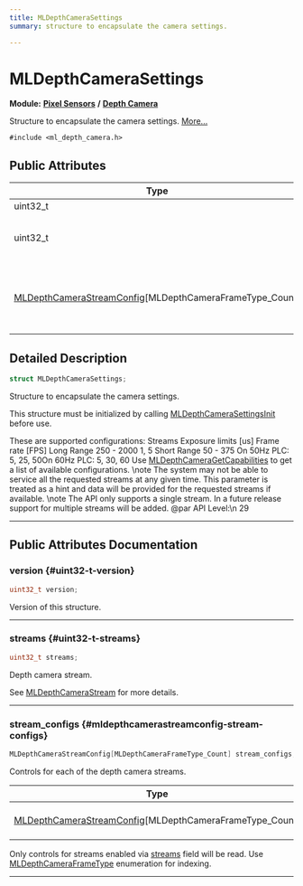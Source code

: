 ```yaml
---
title: MLDepthCameraSettings
summary: structure to encapsulate the camera settings. 

---
```


# MLDepthCameraSettings

**Module:** **[Pixel Sensors](/versioned_docs/version-31-Aug-2023/api-ref/api/Modules/group___pixel_sensors/group___pixel_sensors.md)** **/** **[Depth Camera](/versioned_docs/version-31-Aug-2023/api-ref/api/Modules/group___pixel_sensors/group___d_cam/group___d_cam.md)**



Structure to encapsulate the camera settings.  [More...](#detailed-description)


`#include <ml_depth_camera.h>`

## Public Attributes

| Type           | Name           |
| -------------- | -------------- |
| uint32_t | **[version](/versioned_docs/version-31-Aug-2023/api-ref/api/Modules/group___pixel_sensors/group___d_cam/struct_m_l_depth_camera_settings.md#uint32-t-version)**  |
| uint32_t | **[streams](/versioned_docs/version-31-Aug-2023/api-ref/api/Modules/group___pixel_sensors/group___d_cam/struct_m_l_depth_camera_settings.md#uint32-t-streams)** <br></br>Depth camera stream.  |
| [MLDepthCameraStreamConfig](/versioned_docs/version-31-Aug-2023/api-ref/api/Modules/group___pixel_sensors/group___d_cam/struct_m_l_depth_camera_stream_config.md)[MLDepthCameraFrameType_Count] | **[stream_configs](/versioned_docs/version-31-Aug-2023/api-ref/api/Modules/group___pixel_sensors/group___d_cam/struct_m_l_depth_camera_settings.md#mldepthcamerastreamconfig-stream-configs)** <br></br>Controls for each of the depth camera streams.  |

## Detailed Description

```cpp
struct MLDepthCameraSettings;
```

Structure to encapsulate the camera settings. 

This structure must be initialized by calling [MLDepthCameraSettingsInit](/versioned_docs/version-31-Aug-2023/api-ref/api/Modules/group___pixel_sensors/group___d_cam/group___d_cam.md#void-mldepthcamerasettingsinit) before use.

These are supported configurations: 
Streams Exposure limits [us] Frame rate [FPS] Long Range 250 - 2000 1, 5 Short Range 50 - 375 On 50Hz PLC: 5, 25, 50On 60Hz PLC: 5, 30, 60  Use [MLDepthCameraGetCapabilities](/versioned_docs/version-31-Aug-2023/api-ref/api/Modules/group___pixel_sensors/group___d_cam/group___d_cam.md#mlresult-mldepthcameragetcapabilities) to get a list of available configurations. \note The system may not be able to service all the requested streams at any given time. This parameter is treated as a hint and data will be provided for the requested streams if available. \note The API only supports a single stream. In a future release support for multiple streams will be added. @par API Level:\n 29 





-----------
## Public Attributes Documentation

### version {#uint32-t-version}

```cpp
uint32_t version;
```


Version of this structure. 





-----------

### streams {#uint32-t-streams}

```cpp
uint32_t streams;
```

Depth camera stream. 

See [MLDepthCameraStream](/versioned_docs/version-31-Aug-2023/api-ref/api/Modules/group___pixel_sensors/group___d_cam/group___d_cam.md#enum-mldepthcamerastream) for more details. 





-----------

### stream_configs {#mldepthcamerastreamconfig-stream-configs}

```cpp
MLDepthCameraStreamConfig[MLDepthCameraFrameType_Count] stream_configs;
```

Controls for each of the depth camera streams. 


| Type | Description |
|--|--|
| [MLDepthCameraStreamConfig](/versioned_docs/version-31-Aug-2023/api-ref/api/Modules/group___pixel_sensors/group___d_cam/struct_m_l_depth_camera_stream_config.md)[MLDepthCameraFrameType_Count] | Structure to encapsulate the camera config for a specific stream. [MLDepthCameraFrameType_Count] |


Only controls for streams enabled via [streams](/versioned_docs/version-31-Aug-2023/api-ref/api/Modules/group___pixel_sensors/group___d_cam/struct_m_l_depth_camera_settings.md#uint32-t-streams) field will be read. Use [MLDepthCameraFrameType](/versioned_docs/version-31-Aug-2023/api-ref/api/Modules/group___pixel_sensors/group___d_cam/group___d_cam.md#enum-mldepthcameraframetype) enumeration for indexing. 





-----------


